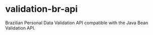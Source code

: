 # validation-br-api
Brazilian Personal Data Validation API compatible with the Java Bean Validation API.
